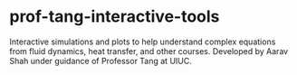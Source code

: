 # prof-tang-interactive-tools
Interactive simulations and plots to help understand complex equations from fluid dynamics, heat transfer, and other courses. Developed by Aarav Shah under guidance of Professor Tang at UIUC.
